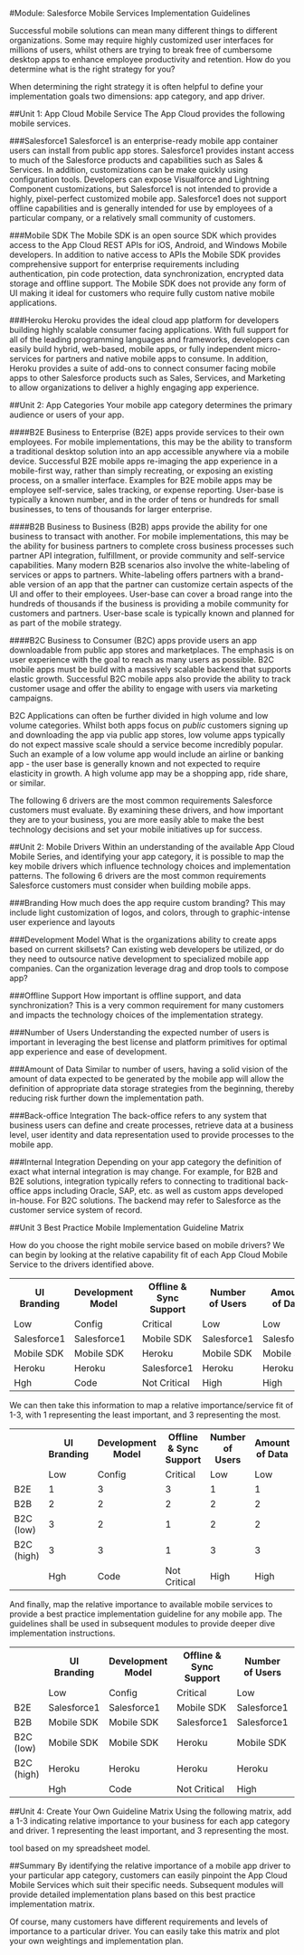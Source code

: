#Module: Salesforce Mobile Services Implementation Guidelines

Successful mobile solutions can mean many different things to different organizations. Some may require highly customized user interfaces for millions of users, whilst others are trying to break free of cumbersome desktop apps to enhance employee productivity and retention. How do you determine what is the right strategy for you? 

When determining the right strategy it is often helpful to define your implementation goals  two dimensions: app category, and app driver.


##Unit 1: App Cloud Mobile Service 
The App Cloud provides the following mobile services.

###Salesforce1
Salesforce1 is an enterprise-ready mobile app container users can install from public app stores. Salesforce1 provides instant access to much of the Salesforce products and capabilities such as Sales & Services. In addition, customizations can be make quickly using configuration tools. Developers can expose Visualforce and Lightning Component customizations, but Salesforce1 is not intended to provide a highly, pixel-perfect customized mobile app. Salesforce1 does not support offline capabilities and is generally intended for use by employees of a particular company, or a relatively small community of customers. 

###Mobile SDK
The Mobile SDK is an open source SDK which provides access to the App Cloud REST APIs for iOS, Android, and Windows Mobile developers. In addition to native access to APIs the Mobile SDK provides comprehensive support for enterprise requirements including authentication, pin code protection, data synchronization, encrypted data storage and offline support. The Mobile SDK does not provide any form of UI making it ideal for customers who require fully custom native mobile applications. 

###Heroku
Heroku provides the ideal cloud app platform for developers building highly scalable consumer facing applications. With full support for all of the leading programming languages and frameworks, developers can easily build hybrid,  web-based, mobile apps, or fully independent micro-services for partners and native mobile apps to consume. In addition, Heroku provides a suite of add-ons to connect consumer facing mobile apps to other Salesforce products such as Sales, Services, and Marketing to allow organizations to deliver a highly engaging app experience. 

##Unit 2: App Categories
Your mobile app category determines the primary audience or users of your app. 

####B2E
Business to Enterprise (B2E) apps provide services to their own employees. For mobile implementations, this may be the ability to transform a traditional desktop solution into an app accessible anywhere via a mobile device. Successful B2E mobile apps re-imaging the app experience in a mobile-first way, rather than simply recreating, or exposing an existing process, on a smaller interface. Examples for B2E mobile apps may be employee self-service, sales tracking, or expense reporting. User-base is typically a known number, and in the order of tens or hundreds for small businesses, to tens of thousands for larger enterprise. 

####B2B
Business to Business (B2B) apps provide the ability for one business to transact with another. For mobile implementations, this may be the ability for business partners to complete cross business processes such partner API integration,  fulfillment, or provide community and self-service capabilities. Many modern B2B scenarios also involve the white-labeling of services or apps to partners. White-labeling offers partners with a brand-able version of an app that the partner can customize certain aspects of the UI and offer to their employees. User-base can cover a broad range into the hundreds of thousands if the business is providing a mobile community for customers and partners. User-base scale is typically known and planned for as part of the mobile strategy.

####B2C
Business to Consumer (B2C) apps provide users an app downloadable from public app stores and marketplaces. The emphasis is on user experience with the goal to reach as many users as possible. B2C mobile apps must be build with a massively scalable backend that supports elastic growth. Successful B2C mobile apps also provide the ability to track customer usage and offer the ability to engage with users via marketing campaigns. 

B2C Applications can often be further divided in high volume and low volume categories. Whilst both apps focus on *public* customers signing up and downloading the app via public app stores, low volume apps typically do not expect massive scale should a service become incredibly popular. Such an example of a low volume app would include an airline or banking app - the user base is generally known and not expected to require elasticity in growth. A high volume app may be a shopping app, ride share, or similar.


 The following 6 drivers are the most common requirements Salesforce customers must evaluate. By examining these drivers, and how important they are to your business, you are more easily able to make the best technology decisions and set your mobile initiatives up for success.

##Unit 2: Mobile Drivers
Within an understanding of the available App Cloud Mobile Series, and identifying your app category, it is possible to map the key mobile drivers which influence technology choices and implementation patterns. The following 6 drivers are the most common requirements Salesforce customers must consider when building mobile apps.


###Branding
How much does the app require custom branding? This may include light customization of  logos, and colors, through to graphic-intense user experience and layouts

###Development Model
What is the organizations ability to create apps based on current skillsets? Can existing web developers be utilized, or do they need to outsource native development to specialized mobile app companies. Can   the organization leverage drag and drop tools to compose app? 

###Offline Support
How important is offline support, and data synchronization? This is a very common requirement for many customers and impacts the technology choices of the implementation strategy. 

###Number of Users
Understanding the expected number of users is important in leveraging the best license and platform primitives for optimal app experience and ease of development. 

###Amount of Data
Similar to number of users, having a solid vision of the amount of data expected to be generated by the mobile app will allow the definition of appropriate data storage strategies from the beginning, thereby reducing risk further down the implementation path. 

###Back-office Integration
The back-office refers to any system that business users can define and create processes, retrieve data at a business level, user identity and data representation used to provide processes to the mobile app.

###Internal Integration
Depending on your app category the definition of exact what internal integration is may change. For example, for B2B and B2E solutions, integration typically refers to connecting to traditional back-office apps including Oracle, SAP, etc. as well as custom apps developed in-house. For B2C solutions. The backend may refer to Salesforce as the customer service system of record.




##Unit 3 Best Practice Mobile Implementation Guideline Matrix

How do you choose the right mobile service based on mobile drivers? We can begin by looking at the relative capability fit of each App Cloud Mobile Service to the drivers identified above. 

<table class="tg">
  <tr>
    <th class="tg-g0ut">UI<br>Branding</th>
    <th class="tg-g0ut">Development<br>Model</th>
    <th class="tg-g0ut">Offline &amp; Sync<br>Support</th>
    <th class="tg-g0ut">Number <br>of Users</th>
    <th class="tg-g0ut">Amount <br>of Data</th>
    <th class="tg-g0ut">Back-office<br>Integration</th>
    <th class="tg-g0ut">Internal<br>Integration</th>
  </tr>
  <tr>
    <td class="tg-xxrt">Low</td>
    <td class="tg-xxrt">Config</td>
    <td class="tg-xxrt">Critical</td>
    <td class="tg-xxrt">Low</td>
    <td class="tg-xxrt">Low</td>
    <td class="tg-xxrt">Enterprise</td>
    <td class="tg-xxrt">on-prem</td>
  </tr>
  <tr>
    <td class="tg-f4h2">Salesforce1</td>
    <td class="tg-f4h2">Salesforce1</td>
    <td class="tg-f4h2">Mobile SDK</td>
    <td class="tg-f4h2">Salesforce1</td>
    <td class="tg-f4h2">Salesforce1</td>
    <td class="tg-f4h2">Salesforce1</td>
    <td class="tg-f4h2">Salesforce1</td>
  </tr>
  <tr>
    <td class="tg-f4h2">Mobile SDK</td>
    <td class="tg-f4h2">Mobile SDK</td>
    <td class="tg-f4h2">Heroku</td>
    <td class="tg-f4h2">Mobile SDK</td>
    <td class="tg-f4h2">Mobile SDK</td>
    <td class="tg-f4h2">Mobile SDK</td>
    <td class="tg-f4h2">Heroku</td>
  </tr>
  <tr>
    <td class="tg-f4h2">Heroku</td>
    <td class="tg-f4h2">Heroku</td>
    <td class="tg-f4h2">Salesforce1</td>
    <td class="tg-f4h2">Heroku</td>
    <td class="tg-f4h2">Heroku</td>
    <td class="tg-f4h2">Heroku</td>
    <td class="tg-f4h2">Mobile SDK</td>
  </tr>
  <tr>
    <td class="tg-xozw">Hgh<br></td>
    <td class="tg-xozw">Code</td>
    <td class="tg-xozw">Not Critical</td>
    <td class="tg-xozw">High</td>
    <td class="tg-xozw">High</td>
    <td class="tg-xozw">Consumer</td>
    <td class="tg-xozw">Cloud</td>
  </tr>
</table>


We can then take this information to map a relative importance/service fit of 1-3, with 1 representing the least important, and 3 representing the most.

<table class="tg">
  <tr>
    <th class="tg-yw4l"></th>
    <th class="tg-g0ut">UI<br>Branding</th>
    <th class="tg-g0ut">Development<br>Model</th>
    <th class="tg-g0ut">Offline &amp; Sync<br>Support</th>
    <th class="tg-g0ut">Number <br>of Users</th>
    <th class="tg-g0ut">Amount <br>of Data</th>
    <th class="tg-g0ut">Back-office<br>Integration</th>
    <th class="tg-g0ut">Internal<br>Integration</th>
  </tr>
  <tr>
    <td class="tg-yw4l"></td>
    <td class="tg-xxrt">Low</td>
    <td class="tg-xxrt">Config</td>
    <td class="tg-xxrt">Critical</td>
    <td class="tg-xxrt">Low</td>
    <td class="tg-xxrt">Low</td>
    <td class="tg-xxrt">Enterprise</td>
    <td class="tg-xxrt">on-prem</td>
  </tr>
  <tr>
    <td class="tg-f2to">B2E</td>
    <td class="tg-f4h2">1</td>
    <td class="tg-f4h2">3</td>
    <td class="tg-f4h2">3</td>
    <td class="tg-f4h2">1</td>
    <td class="tg-f4h2">1</td>
    <td class="tg-f4h2">3</td>
    <td class="tg-f4h2">3</td>
  </tr>
  <tr>
    <td class="tg-f2to">B2B</td>
    <td class="tg-f4h2">2</td>
    <td class="tg-f4h2">2</td>
    <td class="tg-f4h2">2</td>
    <td class="tg-f4h2">2</td>
    <td class="tg-f4h2">2</td>
    <td class="tg-f4h2">2</td>
    <td class="tg-f4h2">2</td>
  </tr>
  <tr>
    <td class="tg-f2to">B2C<br>(low)</td>
    <td class="tg-f4h2">3</td>
    <td class="tg-f4h2">2</td>
    <td class="tg-f4h2">1</td>
    <td class="tg-f4h2">2</td>
    <td class="tg-f4h2">2</td>
    <td class="tg-f4h2">1</td>
    <td class="tg-f4h2">1</td>
  </tr>
  <tr>
    <td class="tg-f2to">B2C <br>(high)</td>
    <td class="tg-baqh">3</td>
    <td class="tg-baqh">3</td>
    <td class="tg-baqh">1</td>
    <td class="tg-baqh">3</td>
    <td class="tg-baqh">3</td>
    <td class="tg-baqh">1</td>
    <td class="tg-baqh">1</td>
  </tr>
  <tr>
    <td class="tg-yw4l"></td>
    <td class="tg-xozw">Hgh<br></td>
    <td class="tg-xozw">Code</td>
    <td class="tg-xozw">Not Critical</td>
    <td class="tg-xozw">High</td>
    <td class="tg-xozw">High</td>
    <td class="tg-xozw">Consumer</td>
    <td class="tg-xozw">Cloud</td>
  </tr>
</table>


And finally, map the relative importance to available mobile services to provide a best practice implementation guideline for any mobile app. The guidelines shall be used in subsequent modules to provide deeper dive implementation instructions. 


<!-- 
Use this to generate the tables: http://www.tablesgenerator.com/html_tables#
-->

<table class="tg">
  <tr>
    <th class="tg-sqxi"></th>
    <th class="tg-g0ut">UI<br>Branding</th>
    <th class="tg-g0ut">Development<br>Model</th>
    <th class="tg-g0ut">Offline &amp; Sync<br>Support</th>
    <th class="tg-g0ut">Number <br>of Users</th>
    <th class="tg-g0ut">Amount <br>of Data</th>
    <th class="tg-g0ut">Back-office<br>Integration</th>
    <th class="tg-g0ut">Internal<br>Integration</th>
  </tr>
  <tr>
    <td class="tg-sqxi"></td>
    <td class="tg-xxrt">Low</td>
    <td class="tg-xxrt">Config</td>
    <td class="tg-xxrt">Critical</td>
    <td class="tg-xxrt">Low</td>
    <td class="tg-xxrt">Low</td>
    <td class="tg-xxrt">Enterprise</td>
    <td class="tg-xxrt">on-prem</td>
  </tr>
  <tr>
    <td class="tg-8bad">B2E</td>
    <td class="tg-f4h2">Salesforce1</td>
    <td class="tg-f4h2">Salesforce1</td>
    <td class="tg-f4h2">Mobile SDK</td>
    <td class="tg-f4h2">Salesforce1</td>
    <td class="tg-f4h2">Salesforce1</td>
    <td class="tg-f4h2">Salesforce1</td>
    <td class="tg-f4h2">Salesforce1</td>
  </tr>
  <tr>
    <td class="tg-8bad">B2B</td>
    <td class="tg-f4h2">Mobile SDK</td>
    <td class="tg-f4h2">Mobile SDK</td>
    <td class="tg-f4h2">Salesforce1</td>
    <td class="tg-f4h2">Salesforce1</td>
    <td class="tg-f4h2">Salesforce1</td>
    <td class="tg-f4h2">Mobile SDK</td>
    <td class="tg-f4h2">Heroku</td>
  </tr>
  <tr>
    <td class="tg-8bad">B2C (low)</td>
    <td class="tg-f4h2">Mobile SDK</td>
    <td class="tg-f4h2">Mobile SDK</td>
    <td class="tg-f4h2">Heroku</td>
    <td class="tg-f4h2">Mobile SDK</td>
    <td class="tg-f4h2">Mobile SDK</td>
    <td class="tg-f4h2">Heroku</td>
    <td class="tg-f4h2">Heroku</td>
  </tr>
  <tr>
    <td class="tg-8bad">B2C (high)</td>
    <td class="tg-f4h2">Heroku</td>
    <td class="tg-f4h2">Heroku</td>
    <td class="tg-f4h2">Heroku</td>
    <td class="tg-f4h2">Heroku</td>
    <td class="tg-f4h2">Heroku</td>
    <td class="tg-f4h2">Heroku</td>
    <td class="tg-f4h2">Heroku</td>
  </tr>
  <tr>
    <td class="tg-yzt1"></td>
    <td class="tg-xozw">Hgh<br></td>
    <td class="tg-xozw">Code</td>
    <td class="tg-xozw">Not Critical</td>
    <td class="tg-xozw">High</td>
    <td class="tg-xozw">High</td>
    <td class="tg-xozw">Consumer</td>
    <td class="tg-xozw">Cloud</td>
  </tr>
</table>





##Unit 4: Create Your Own Guideline Matrix
Using the following matrix, add a 1-3 indicating relative importance to your business for each app category and driver. 1 representing the least important, and 3 representing the most. 

tool based on my spreadsheet model.

##Summary
By identifying the relative importance of a mobile app driver to your particular app category, customers can easily pinpoint the App Cloud Mobile Services which suit their specific needs. Subsequent modules will provide detailed implementation plans based on this best practice implementation matrix.

Of course, many customers have different requirements and levels of importance to a particular driver. You can easily take this matrix and plot your own weightings and implementation plan. 


